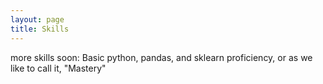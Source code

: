 ```yaml
---
layout: page
title: Skills
---
```

more skills soon:
  Basic python, pandas, and sklearn proficiency, or as we like to call it, "Mastery"
